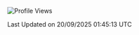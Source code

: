 <!--START_SECTION:waka-->
![Profile Views](http://img.shields.io/badge/Profile%20Views-0-blue)


 Last Updated on 20/09/2025 01:45:13 UTC
<!--END_SECTION:waka-->
